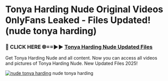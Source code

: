 # Tonya Harding Nude Original Videos 0nlyFans Leaked - Files Updated! (nude tonya harding)

<h3>🔴 CLICK HERE 🌐==►► <a href="https://tinyurl.com/2p9ay9w9" rel="nofollow">Tonya Harding Nude Updated Files</a></h3>

Get Tonya Harding Nude and all content. Now you can access all videos and pictures of Tonya Harding Nude. New Updated Files 2025!

[![nude tonya harding](https://i.imgur.com/KQgVmj3.gif)](https://tinyurl.com/2p9ay9w9)
nude tonya harding